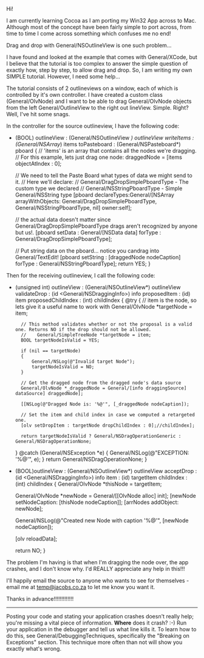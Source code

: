 Hi!

I am currently learning Cocoa as I am porting my Win32 App across to Mac. Although most of the concept have been fairly simple to port across, from time to time I come across something which confuses me no end!

Drag and drop with General/NSOutlineView is one such problem...

I have found and looked at the example that comes with General/XCode, but I believe that the tutorial is too complex to answer the simple question of exactly how, step by step, to allow drag and drop. So, I am writing my own SIMPLE tutorial. However, I need some help...

The tutorial consists of 2 outlineviews on a window, each of which is controlled by it's own controller. I have created a custom class (General/OlvNode) and I want to be able to drag General/OlvNode objects from the left General/OutlineView to the right out lineView. Simple. Right? Well, I've hit some snags.

In the controller for the source outlineview, I have the following code:

    
- (BOOL) outlineView : (General/NSOutlineView *) outlineView 
		  writeItems : (General/NSArray*) items 
		toPasteboard : (General/NSPasteboard*) pboard 
{
	// 'items' is an array that contains all the nodes we're dragging.
	// For this example, lets just drag one node:
	draggedNode =  [items objectAtIndex : 0];
	
    // We need to tell the Paste Board what types of data we might send to it.
	// Here we'll declare:
	//		General/DragDropSimplePboardType - The custom type we declared 
	//		General/NSStringPboardType       - Simple General/NSString type
    [pboard declareTypes:General/[NSArray arrayWithObjects: General/DragDropSimplePboardType, General/NSStringPboardType,  nil] owner:self];
	
    // the actual data doesn't matter since General/DragDropSimplePboardType drags aren't recognized by anyone but us!.
    [pboard setData : General/[NSData data] 
			forType : General/DragDropSimplePboardType]; 
    
    // Put string data on the pboard... notice you candrag into General/TextEdit!
    [pboard setString : [draggedNode nodeCaption] 
			  forType : General/NSStringPboardType];
    return YES;
}


Then for the receiving outlineview, I call the following code:

    
- (unsigned int) outlineView : (General/NSOutlineView*) outlineView 
				validateDrop : (id <General/NSDraggingInfo>) info 
				proposedItem : (id) item 
		  proposedChildIndex : (int) childIndex 
{
	@try
	{
		// item is the node, so lets give it a useful name to work with
		General/OlvNode *targetNode = item;

		// This method validates whether or not the proposal is a valid one. Returns NO if the drop should not be allowed.
		//    General/SimpleTreeNode *targetNode = item;
		BOOL targetNodeIsValid = YES;
		
		if (nil == targetNode)
		{
			General/NSLog(@"Invalid target Node");
			targetNodeIsValid = NO;
		}

		// Get the dragged node from the dragged node's data source
		General/OlvNode *_draggedNode = General/[info draggingSource] dataSource] draggedNode];
		
		[[NSLog(@"Dragged Node is: '%@'", [_draggedNode nodeCaption]);

		// Set the item and child index in case we computed a retargeted one.
		[olv setDropItem : targetNode dropChildIndex : 0];//childIndex];

		return targetNodeIsValid ? General/NSDragOperationGeneric : General/NSDragOperationNone;
		
	}
	@catch (General/NSException *e) 
	{
		General/NSLog(@"EXCEPTION: '%@'", e);
	}
	return General/NSDragOperationNone;
}



- (BOOL)outlineView : (General/NSOutlineView*) outlineView 
		 acceptDrop : (id <General/NSDraggingInfo>) info 
			   item : (id) targetItem 
		 childIndex : (int) childIndex 
{
	General/OlvNode *thisNode = targetItem;
	
	General/OlvNode *newNode = General/[[OlvNode alloc] init];
	[newNode setNodeCaption: [thisNode nodeCaption]];
	[arrNodes addObject: newNode];
	
	General/NSLog(@"Created new Node with caption '%@'", [newNode nodeCaption]);
	
	[olv reloadData];

    return NO;
}


The problem I'm having is that when I'm dragging the node over, the app crashes, and I don't know why. I'd REALLY appreciate any help in this!!!

I'll happily email the source to anyone who wants to see for themselves - email me at temp@jacobs.co.za to let me know you want it.

Thanks in advance!!!!!!!!!!!!!

----

Posting your code and stating your application crashes doesn't really help; you're missing a vital piece of information. **Where** does it crash? :-) Run your application in the debugger and tell us what line kills it. To learn how to do this, see General/DebuggingTechniques, specifically the "Breaking on Exceptions" section. This technique more often than not will show you exactly what's wrong.